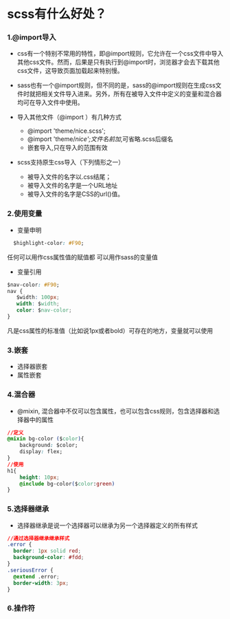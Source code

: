 # scss有什么好处？

### 1.@import导入

- css有一个特别不常用的特性，即@import规则，它允许在一个css文件中导入其他css文件。然而，后果是只有执行到@import时，浏览器才会去下载其他css文件，这导致页面加载起来特别慢。

- sass也有一个@import规则，但不同的是，sass的@import规则在生成css文件时就把相关文件导入进来。另外，所有在被导入文件中定义的变量和混合器均可在导入文件中使用。

- 导入其他文件（@import ）有几种方式
   - @import 'theme/nice.scss';
   - @import 'theme/_nice';文件名前加_,可省略.scss后缀名
   - 嵌套导入,只在导入的范围有效
- scss支持原生css导入（下列情形之一）
  - 被导入文件的名字以.css结尾；
  - 被导入文件的名字是一个URL地址
  - 被导入文件的名字是CSS的url()值。
  
### 2.使用变量
  
- 变量申明
```css
  $highlight-color: #F90;
```
任何可以用作css属性值的赋值都 可以用作sass的变量值
  
- 变量引用
```css
$nav-color: #F90;
nav {
   $width: 100px;
   width: $width;
   color: $nav-color;
}
```
凡是css属性的标准值（比如说1px或者bold）可存在的地方，变量就可以使用

### 3.嵌套

- 选择器嵌套
- 属性嵌套

### 4.混合器

- @mixin, 混合器中不仅可以包含属性，也可以包含css规则，包含选择器和选择器中的属性
```css
//定义
@mixin bg-color ($color){
    background: $color;
    display: flex;
}
//使用
h1{
    height: 10px;
    @include bg-color($color:green)
}
```

### 5.选择器继承

- 选择器继承是说一个选择器可以继承为另一个选择器定义的所有样式
```css
//通过选择器继承继承样式
.error {
  border: 1px solid red;
  background-color: #fdd;
}
.seriousError {
  @extend .error;
  border-width: 3px;
}
```
### 6.操作符




  
 

